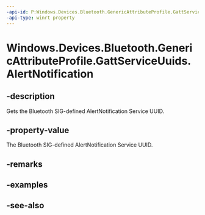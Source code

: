 ```yaml
---
-api-id: P:Windows.Devices.Bluetooth.GenericAttributeProfile.GattServiceUuids.AlertNotification
-api-type: winrt property
---
```


<!-- Property syntax
public System.Guid AlertNotification { get; }
-->

# Windows.Devices.Bluetooth.GenericAttributeProfile.GattServiceUuids.AlertNotification

## -description
Gets the Bluetooth SIG-defined AlertNotification Service UUID.

## -property-value
The Bluetooth SIG-defined AlertNotification Service UUID.

## -remarks

## -examples

## -see-also
